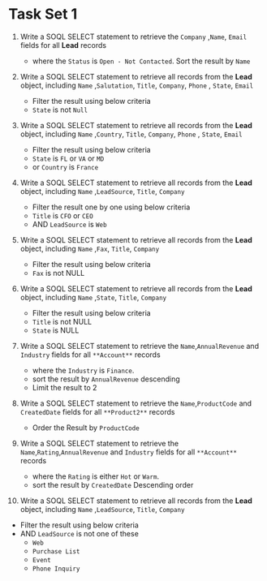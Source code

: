# Task Set 1 

1. Write a SOQL SELECT statement to retrieve the `Company` ,`Name`, `Email` fields for all **Lead** records 
   - where the `Status` is `Open - Not Contacted`. Sort the result by `Name`

2. Write a SOQL SELECT statement to retrieve all records from the **Lead** object, including `Name` ,`Salutation`, `Title`, `Company`, `Phone` , `State`, `Email` 
   - Filter the result using below criteria 
   - `State` is not `Null` 

3. Write a SOQL SELECT statement to retrieve all records from the **Lead** object, including `Name` ,`Country`, `Title`, `Company`, `Phone` , `State`, `Email` 
   - Filter the result using below criteria 
   - `State` is `FL` or `VA` or `MD` 
   - or `Country` is `France`

4. Write a SOQL SELECT statement to retrieve all records from the **Lead** object, including `Name` ,`LeadSource`, `Title`, `Company`
   - Filter the result one by one using below criteria 
   - `Title` is `CFO` or `CEO` 
   - AND `LeadSource` is `Web` 

5. Write a SOQL SELECT statement to retrieve all records from the **Lead** object, including `Name` ,`Fax`, `Title`, `Company`
   - Filter the result using below criteria 
   - `Fax` is not NULL

6. Write a SOQL SELECT statement to retrieve all records from the **Lead** object, including `Name` ,`State`, `Title`, `Company`
   - Filter the result using below criteria 
   - `Title` is not NULL
   - `State` is NULL

7. Write a SOQL SELECT statement to retrieve the `Name`,`AnnualRevenue` and `Industry` fields for all `**Account**` records 
   - where the `Industry` is `Finance`.
   - sort the result by `AnnualRevenue` descending
   - Limit the result to 2 

8. Write a SOQL SELECT statement to retrieve the `Name`,`ProductCode` and `CreatedDate` fields for all `**Product2**` records 
   - Order the Result by `ProductCode`

9. Write a SOQL SELECT statement to retrieve the `Name`,`Rating`,`AnnualRevenue` and `Industry` fields for all `**Account**` records 
   - where the `Rating` is either `Hot` or `Warm`.
   - sort the result by `CreatedDate` Descending order

10. Write a SOQL SELECT statement to retrieve all records from the **Lead** object, including `Name` ,`LeadSource`, `Title`, `Company`
   - Filter the result using below criteria 
   - AND `LeadSource` is not one of these
     - `Web`
     - `Purchase List`
     - `Event`
     - `Phone Inquiry` 
